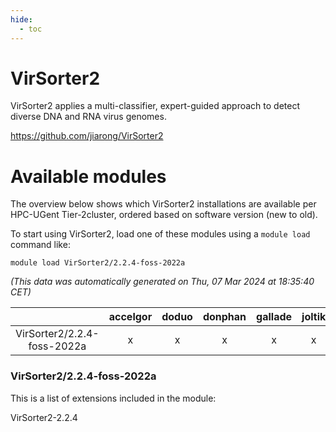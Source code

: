 ```yaml
---
hide:
  - toc
---
```


VirSorter2
==========


VirSorter2 applies a multi-classifier, expert-guided approach to detect diverse DNA and RNA virus genomes.

https://github.com/jiarong/VirSorter2
# Available modules


The overview below shows which VirSorter2 installations are available per HPC-UGent Tier-2cluster, ordered based on software version (new to old).

To start using VirSorter2, load one of these modules using a `module load` command like:

```shell
module load VirSorter2/2.2.4-foss-2022a
```

*(This data was automatically generated on Thu, 07 Mar 2024 at 18:35:40 CET)*  

| |accelgor|doduo|donphan|gallade|joltik|skitty|
| :---: | :---: | :---: | :---: | :---: | :---: | :---: |
|VirSorter2/2.2.4-foss-2022a|x|x|x|x|x|x|


### VirSorter2/2.2.4-foss-2022a

This is a list of extensions included in the module:

VirSorter2-2.2.4